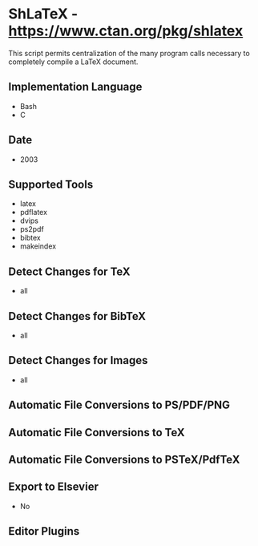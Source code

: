 # ShLaTeX - https://www.ctan.org/pkg/shlatex
This script permits centralization of the many program calls necessary to completely compile a LaTeX document.

## Implementation Language
- Bash
- C

## Date
- 2003

## Supported Tools
- latex
- pdflatex
- dvips
- ps2pdf
- bibtex
- makeindex

## Detect Changes for TeX
- all

## Detect Changes for BibTeX
- all

## Detect Changes for Images
- all

## Automatic File Conversions to PS/PDF/PNG

## Automatic File Conversions to TeX

## Automatic File Conversions to PSTeX/PdfTeX

## Export to Elsevier
- No

## Editor Plugins
